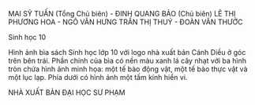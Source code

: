 MAI SỸ TUẤN (Tổng Chủ biên) - ĐINH QUANG BẢO (Chủ biên)
LÊ THỊ PHƯƠNG HOA - NGÔ VĂN HƯNG
TRẦN THỊ THUÝ - ĐOÀN VĂN THƯỚC

Sinh học
10

Hình ảnh bìa sách Sinh học lớp 10 với logo nhà xuất bản Cánh Diều ở góc trên bên trái. Phần chính của bìa có nền màu xanh lá cây nhạt với ba hình tròn chứa hình ảnh minh họa: một tế bào động vật, một tế bào thực vật và một lục lạp. Phía dưới có hình ảnh một tấm kính hiển vi.

NHÀ XUẤT BẢN ĐẠI HỌC SƯ PHẠM